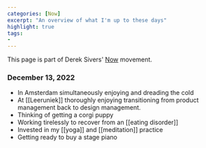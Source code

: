 ```yaml
---
categories: [Now]
excerpt: "An overview of what I'm up to these days"
highlight: true
tags:
- 
---
```

This page is part of Derek Sivers' [Now](https://nownownow.com/about) movement.

### December 13, 2022
- In Amsterdam simultaneously enjoying and dreading the cold
- At [[Leeruniek]] thoroughly enjoying transitioning from product management back to design management.
- Thinking of getting a corgi puppy
- Working tirelessly to recover from an [[eating disorder]]
- Invested in my [[yoga]] and [[meditation]] practice
- Getting ready to buy a stage piano